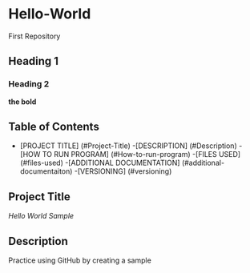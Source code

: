# Hello-World
First Repository
## Heading 1
### Heading 2
**the bold**

## Table of Contents

- [PROJECT TITLE] (#Project-Title)
-[DESCRIPTION] (#Description)
-[HOW TO RUN PROGRAM] (#How-to-run-program)
-[FILES USED] (#files-used)
-[ADDITIONAL DOCUMENTATION] (#additional-documentaiton)
-[VERSIONING] (#versioning)

## Project Title

*Hello World Sample*

## Description 

Practice using GitHub by creating a sample 
